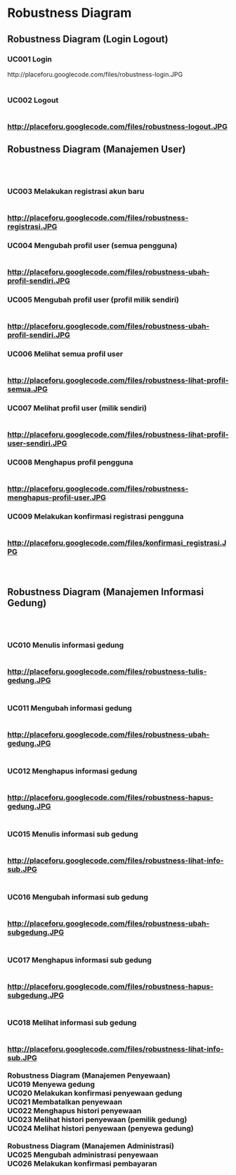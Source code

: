 <h1>Robustness Diagram</h1>

<h2>Robustness Diagram (Login Logout)</h2>

<h3> UC001 Login </h3>
http://placeforu.googlecode.com/files/robustness-login.JPG
<br>
<br>
<h3> UC002 Logout<br>
<br>
<br>
<a href='http://placeforu.googlecode.com/files/robustness-logout.JPG'>http://placeforu.googlecode.com/files/robustness-logout.JPG</a>
<br>
<h2> Robustness Diagram (Manajemen User)<br>
<br>
<br>
<h3> UC003 Melakukan registrasi akun baru<br>
<br>
<br>
<a href='http://placeforu.googlecode.com/files/robustness-registrasi.JPG'>http://placeforu.googlecode.com/files/robustness-registrasi.JPG</a>
<br>
<h3> UC004 Mengubah profil user (semua pengguna)<br>
<br>
<br>
<a href='http://placeforu.googlecode.com/files/robustness-ubah-profil-sendiri.JPG'>http://placeforu.googlecode.com/files/robustness-ubah-profil-sendiri.JPG</a>
<br>
<h3> UC005 Mengubah profil user (profil milik sendiri)<br>
<br>
<br>
<a href='http://placeforu.googlecode.com/files/robustness-ubah-profil-sendiri.JPG'>http://placeforu.googlecode.com/files/robustness-ubah-profil-sendiri.JPG</a>
<br>
<h3> UC006 Melihat semua profil user<br>
<br>
<br>
<a href='http://placeforu.googlecode.com/files/robustness-lihat-profil-semua.JPG'>http://placeforu.googlecode.com/files/robustness-lihat-profil-semua.JPG</a>
<br>
<h3> UC007 Melihat profil user (milik sendiri)<br>
<br>
<br>
<a href='http://placeforu.googlecode.com/files/robustness-lihat-profil-user-sendiri.JPG'>http://placeforu.googlecode.com/files/robustness-lihat-profil-user-sendiri.JPG</a>
<br>
<h3> UC008 Menghapus profil pengguna<br>
<br>
<br>
<a href='http://placeforu.googlecode.com/files/robustness-menghapus-profil-user.JPG'>http://placeforu.googlecode.com/files/robustness-menghapus-profil-user.JPG</a>
<br>
<h3> UC009 Melakukan konfirmasi registrasi pengguna<br>
<br>
<br>
<a href='http://placeforu.googlecode.com/files/konfirmasi_registrasi.JPG'>http://placeforu.googlecode.com/files/konfirmasi_registrasi.JPG</a>
<br>
<br>
<br>
<h2>Robustness Diagram (Manajemen Informasi Gedung)<br>
<br>
<br>
<h3>UC010 Menulis informasi gedung<br>
<br>
<br>
<a href='http://placeforu.googlecode.com/files/robustness-tulis-gedung.JPG'>http://placeforu.googlecode.com/files/robustness-tulis-gedung.JPG</a>
<br>
<br>
<h3>UC011 Mengubah informasi gedung<br>
<br>
<br>
<a href='http://placeforu.googlecode.com/files/robustness-ubah-gedung.JPG'>http://placeforu.googlecode.com/files/robustness-ubah-gedung.JPG</a>
<br>
<br>
<h3>UC012 Menghapus informasi gedung<br>
<br>
<br>
<a href='http://placeforu.googlecode.com/files/robustness-hapus-gedung.JPG'>http://placeforu.googlecode.com/files/robustness-hapus-gedung.JPG</a>
<br>
<br>
<h3>UC015 Menulis informasi sub gedung<br>
<br>
<br>
<a href='http://placeforu.googlecode.com/files/robustness-lihat-info-sub.JPG'>http://placeforu.googlecode.com/files/robustness-lihat-info-sub.JPG</a>
<br>
<br>
<h3>UC016 Mengubah informasi sub gedung<br>
<br>
<br>
<a href='http://placeforu.googlecode.com/files/robustness-ubah-subgedung.JPG'>http://placeforu.googlecode.com/files/robustness-ubah-subgedung.JPG</a>
<br>
<br>
<h3>UC017 Menghapus informasi sub gedung<br>
<br>
<br>
<a href='http://placeforu.googlecode.com/files/robustness-hapus-subgedung.JPG'>http://placeforu.googlecode.com/files/robustness-hapus-subgedung.JPG</a>
<br>
<br>
<h3>UC018 Melihat informasi sub gedung<br>
<br>
<br>
<a href='http://placeforu.googlecode.com/files/robustness-lihat-info-sub.JPG'>http://placeforu.googlecode.com/files/robustness-lihat-info-sub.JPG</a>
<br>
<br>
Robustness Diagram (Manajemen Penyewaan)<br>
UC019 Menyewa gedung<br>
UC020 Melakukan konfirmasi penyewaan gedung<br>
UC021 Membatalkan penyewaan<br>
UC022 Menghapus histori penyewaan<br>
UC023 Melihat histori penyewaan (pemilik gedung)<br>
UC024 Melihat histori penyewaan (penyewa gedung)<br>
<br>
Robustness Diagram (Manajemen Administrasi)<br>
UC025 Mengubah administrasi penyewaan<br>
UC026 Melakukan konfirmasi pembayaran